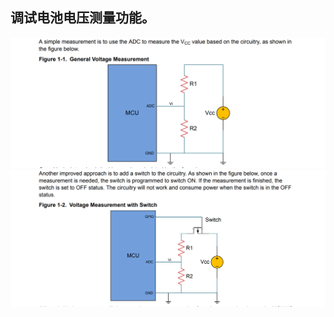 调试电池电压测量功能。
-----------------
![image](https://github.com/Shockwave202/WorkReport/blob/main/batVoltageTest.png)
![image](https://github.com/Shockwave202/WorkReport/blob/main/batVoltageTest2.png)
